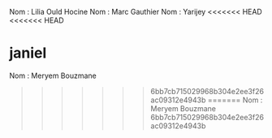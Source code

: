 Nom : Lilia Ould Hocine
Nom : Marc Gauthier
Nom : Yarijey
<<<<<<< HEAD
<<<<<<< HEAD





janiel
=======
Nom : Meryem Bouzmane
>>>>>>> 6bb7cb715029968b304e2ee3f26ac09312e4943b
=======
Nom : Meryem Bouzmane
>>>>>>> 6bb7cb715029968b304e2ee3f26ac09312e4943b
